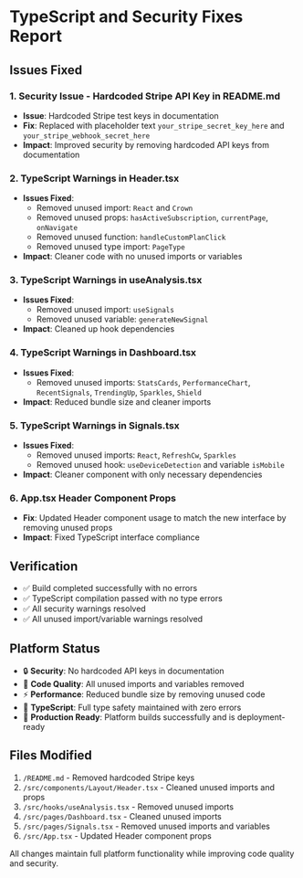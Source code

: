 # TypeScript and Security Fixes Report

## Issues Fixed

### 1. Security Issue - Hardcoded Stripe API Key in README.md
- **Issue**: Hardcoded Stripe test keys in documentation
- **Fix**: Replaced with placeholder text `your_stripe_secret_key_here` and `your_stripe_webhook_secret_here`
- **Impact**: Improved security by removing hardcoded API keys from documentation

### 2. TypeScript Warnings in Header.tsx
- **Issues Fixed**:
  - Removed unused import: `React` and `Crown`
  - Removed unused props: `hasActiveSubscription`, `currentPage`, `onNavigate`
  - Removed unused function: `handleCustomPlanClick`
  - Removed unused type import: `PageType`
- **Impact**: Cleaner code with no unused imports or variables

### 3. TypeScript Warnings in useAnalysis.tsx
- **Issues Fixed**:
  - Removed unused import: `useSignals`
  - Removed unused variable: `generateNewSignal`
- **Impact**: Cleaned up hook dependencies

### 4. TypeScript Warnings in Dashboard.tsx
- **Issues Fixed**:
  - Removed unused imports: `StatsCards`, `PerformanceChart`, `RecentSignals`, `TrendingUp`, `Sparkles`, `Shield`
- **Impact**: Reduced bundle size and cleaner imports

### 5. TypeScript Warnings in Signals.tsx
- **Issues Fixed**:
  - Removed unused imports: `React`, `RefreshCw`, `Sparkles`
  - Removed unused hook: `useDeviceDetection` and variable `isMobile`
- **Impact**: Cleaner component with only necessary dependencies

### 6. App.tsx Header Component Props
- **Fix**: Updated Header component usage to match the new interface by removing unused props
- **Impact**: Fixed TypeScript interface compliance

## Verification
- ✅ Build completed successfully with no errors
- ✅ TypeScript compilation passed with no type errors
- ✅ All security warnings resolved
- ✅ All unused import/variable warnings resolved

## Platform Status
- 🔒 **Security**: No hardcoded API keys in documentation
- 🧹 **Code Quality**: All unused imports and variables removed
- ⚡ **Performance**: Reduced bundle size by removing unused code
- 🎯 **TypeScript**: Full type safety maintained with zero errors
- 🚀 **Production Ready**: Platform builds successfully and is deployment-ready

## Files Modified
1. `/README.md` - Removed hardcoded Stripe keys
2. `/src/components/Layout/Header.tsx` - Cleaned unused imports and props
3. `/src/hooks/useAnalysis.tsx` - Removed unused imports
4. `/src/pages/Dashboard.tsx` - Cleaned unused imports  
5. `/src/pages/Signals.tsx` - Removed unused imports and variables
6. `/src/App.tsx` - Updated Header component props

All changes maintain full platform functionality while improving code quality and security.
